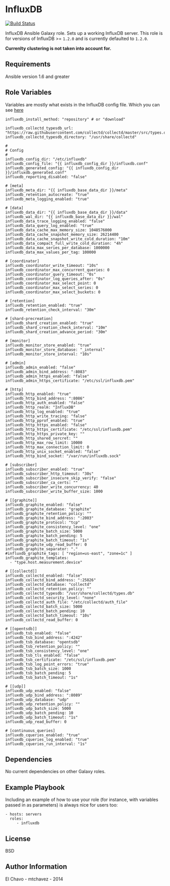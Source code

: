 # InfluxDB
[![Build Status](https://travis-ci.org/viasite-ansible/ansible-role-influxdb.svg?branch=master)](https://travis-ci.org/mtchavez/ansible-role-influxdb)

InfluxDB Ansible Galaxy role. Sets up a working InfluxDB server.
This role is for versions of InfluxDB >= `1.2.0` and is currently defaulted to `1.2.0`.

**Currenlty clustering is not taken into account for.**

## Requirements

Ansible version 1.6 and greater

## Role Variables

Variables are mostly what exists in the InfluxDB config file. Which you can see [here](https://raw.githubusercontent.com/influxdb/influxdb/master/etc/config.sample.toml)

```
influxdb_install_method: "repository" # or "download"

influxdb_collectd_typesdb_url: "https://raw.githubusercontent.com/collectd/collectd/master/src/types.db"
influxdb_collectd_typesdb_directory: "/usr/share/collectd"

#
# Config
#
influxdb_config_dir: "/etc/influxdb"
influxdb_config_file: "{{ influxdb_config_dir }}/influxdb.conf"
influxdb_generated_config: "{{ influxdb_config_dir }}/influxdb.generated.conf"
influxdb_reporting_disabled: "false"

# [meta]
influxdb_meta_dir: "{{ influxdb_base_data_dir }}/meta"
influxdb_retention_autocreate: "true"
influxdb_meta_logging_enabled: "true"

# [data]
influxdb_data_dir: "{{ influxdb_base_data_dir }}/data"
influxdb_wal_dir: "{{ influxdb_base_data_dir }}/wal"
influxdb_data_trace_logging_enabled: "false"
influxdb_data_query_log_enabled: "true"
influxdb_data_cache_max_memory_size: 1048576000
influxdb_data_cache_snapshot_memory_size: 26214400
influxdb_data_cache_snapshot_write_cold_duration: "10m"
influxdb_data_compact_full_write_cold_duration: "4h"
influxdb_data_max_series_per_database: 1000000
influxdb_data_max_values_per_tag: 100000

# [coordinator]
influxdb_coordinator_write_timeout: "10s"
influxdb_coordinator_max_concurrent_queries: 0
influxdb_coordinator_query_timeout: "0s"
influxdb_coordinator_log_queries_after: "0s"
influxdb_coordinator_max_select_point: 0
influxdb_coordinator_max_select_series: 0
influxdb_coordinator_max_select_buckets: 0

# [retention]
influxdb_retention_enabled: "true"
influxdb_retention_check_interval: "30m"

# [shard-precreation]
influxdb_shard_creation_enabled: "true"
influxdb_shard_creation_check_interval: "10m"
influxdb_shard_creation_advance_period: "30m"

# [monitor]
influxdb_monitor_store_enabled: "true"
influxdb_monitor_store_database: "_internal"
influxdb_monitor_store_interval: "10s"

# [admin]
influxdb_admin_enabled: "false"
influxdb_admin_bind_address: ":8083"
influxdb_admin_https_enabled: "false"
influxdb_admin_https_certificate: "/etc/ssl/influxdb.pem"

# [http]
influxdb_http_enabled: "true"
influxdb_http_bind_address: ":8086"
influxdb_http_auth_enabled: "false"
influxdb_http_realm: "InfluxDB"
influxdb_http_log_enabled: "true"
influxdb_http_write_tracing: "false"
influxdb_http_pprof_enabled: "true"
influxdb_http_https_enabled: "false"
influxdb_http_https_certificate: "/etc/ssl/influxdb.pem"
influxdb_http_https_private_key: ""
influxdb_http_shared_sercret: ""
influxdb_http_max_row_limit: 10000
influxdb_http_max_connection_limit: 0
influxdb_http_unix_socket_enabled: "false"
influxdb_http_bind_socket: "/var/run/influxdb.sock"

# [subscriber]
influxdb_subscriber_enabled: "true"
influxdb_subscriber_http_timeout: "30s"
influxdb_subscriber_insecure_skip_verify: "false"
influxdb_subscriber_ca_certs: ""
influxdb_subscriber_write_concurrency: 40
influxdb_subscriber_write_buffer_size: 1000

# [[graphite]]
influxdb_graphite_enabled: "false"
influxdb_graphite_database: "graphite"
influxdb_graphite_retention_policy: ""
influxdb_graphite_bind_address: ":2003"
influxdb_graphite_protocol: "tcp"
influxdb_graphite_consistency_level: "one"
influxdb_graphite_batch_size: 5000
influxdb_graphite_batch_pending: 5
influxdb_graphite_batch_timeout: "1s"
influxdb_graphite_udp_read_buffer: 0
influxdb_graphite_separator: "."
#influxdb_graphite_tags: [ "region=us-east", "zone=1c" ]
influxdb_graphite_templates:
  - "type.host.measurement.device"

# [[collectd]]
influxdb_collectd_enabled: "false"
influxdb_collectd_bind_address: ":25826"
influxdb_collectd_database: "collectd"
influxdb_collectd_retention_policy: ""
influxdb_collectd_typesdb: "/usr/share/collectd/types.db"
influxdb_collectd_security_level: "none"
influxdb_collectd_auth_file: "/etc/collectd/auth_file"
influxdb_collectd_batch_size: 5000
influxdb_collectd_batch_pending: 10
influxdb_collectd_batch_timeout: "10s"
influxdb_collectd_read_buffer: 0

# [[opentsdb]]
influxdb_tsb_enabled: "false"
influxdb_tsb_bind_address: ":4242"
influxdb_tsb_database: "opentsdb"
influxdb_tsb_retention_policy: ""
influxdb_tsb_consistency_level: "one"
influxdb_tsb_tls_enabled: "false"
influxdb_tsb_certificate: "/etc/ssl/influxdb.pem"
influxdb_tsb_log_point_errors: "true"
influxdb_tsb_batch_size: 1000
influxdb_tsb_batch_pending: 5
influxdb_tsb_batch_timeout: "1s"

# [[udp]]
influxdb_udp_enabled: "false"
influxdb_udp_bind_address: ":8089"
influxdb_udp_database: "udp"
influxdb_udp_retention_policy: ""
influxdb_udp_batch_size: 5000
influxdb_udp_batch_pending: 10
influxdb_udp_batch_timeout: "1s"
influxdb_udp_read_buffer: 0

# [continuous_queries]
influxdb_cqueries_enabled: "true"
influxdb_cqueries_log_enabled: "true"
influxdb_cqueries_run_interval: "1s"
```

## Dependencies

No current dependencies on other Galaxy roles.

## Example Playbook

Including an example of how to use your role (for instance, with variables passed in as parameters) is always nice for users too:

    - hosts: servers
      roles:
         - influxdb
## License

BSD

## Author Information

El Chavo - mtchavez - 2014
